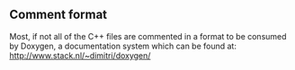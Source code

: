 ## Comment format

Most, if not all of the C++ files are commented in a format to be consumed by
Doxygen, a documentation system which can be found at:
http://www.stack.nl/~dimitri/doxygen/
